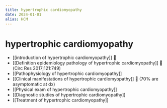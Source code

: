 ```yaml
---
title: hypertrophic cardiomyopathy
date: 2024-01-01
alias: HCM
---
```


# hypertrophic cardiomyopathy

- [[introduction of hypertrophic cardiomyopathy]] 󰒖
- [[Definition epidemiology pathology of hypertrophic cardiomyopathy]] 󰒖 (Circ Res 2017;121:749)
- [[Pathophysiology of hypertrophic cardiomyopathy]]
- [[Clinical manifestations of hypertrophic cardiomyopathy]] 󰒖 (70% are asymptomatic at dx)
- [[Physical exam of hypertrophic cardiomyopathy]]
- [[Diagnostic studies of hypertrophic cardiomyopathy]]
- [[Treatment of hypertrophic cardiomyopathy]]
